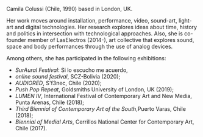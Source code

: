 Camila Colussi (Chile, 1990) based in London, UK. 

Her work moves around installation, performance, video, sound-art, light-art and digital technologies. Her research explores ideas about time, history and politics in intersection with technological approaches. Also, she is co-founder member of LasElectros (2014-), art collective that explores sound, space and body performances through the use of analog devices. 

Among others, she has participated in the following exhibitions: 

- _SurAural Festival_: Si lo escucho me acuerdo,
- _online sound festival_, SCZ-Bolivia (2020); 
- _AUDIORED_, S\'f3nec, Chile (2020); 
- _Push Pop Repeat_, Goldsmiths University of London, UK (2019); 
- _LUMEN IV_, International Festival of Contemporary Art and New Media, Punta Arenas, Chile (2018); 
- _Third Biennial of Contemporary Art of the South_,Puerto Varas, Chile (2018); 
- _Biennial of Medial Arts_, Cerrillos National Center for Contemporary Art, Chile (2017). 
